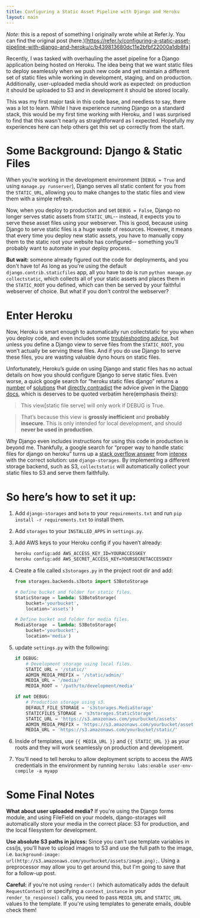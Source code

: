 ```yaml
---
title: Configuring a Static Asset Pipeline with Django and Heroku
layout: main
---
```


*Note:* this is a repost of something I originally wrote while at Refer.ly.  You can find the original post (here.)[https://refer.ly/configuring-a-static-asset-pipeline-with-django-and-heroku/c/b439813680dc11e2bfbf22000a1db8fa]

Recently, I was tasked with overhauling the asset pipeline for a Django application being hosted on Heroku.  The idea being that we want static files to deploy seamlessly when we push new code and yet maintain a different set of static files while working in development, staging, and on production.  Additionally, user-uploaded media should work as expected: on production it should be uploaded to S3 and in development it should be stored locally.

This was my first major task in this code base, and needless to say, there was a lot to learn.  While I have experience running Django on a standard stack, this would be my first time working with Heroku, and I was surprised to find that this wasn't nearly as straightforward as I expected.  Hopefully my experiences here can help others get this set up correctly from the start.

# Some Background: Django & Static Files

When you’re working in the development environment (`DEBUG = True` and using `manage.py runserver`), Django serves all static content for you from the `STATIC_URL`, allowing you to make changes to the static files and view them with a simple refresh.

Now, when you deploy to production and set `DEBUG = False`, Django no longer serves static assets from `STATIC_URL`-- instead, it expects you to serve these asset files using your webserver.  This is good, because using Django to serve static files is a huge waste of resources.  However, it means that every time you deploy new static assets, you have to manually copy them to the static root your website has configured-- something you’ll probably want to automate in your deploy process.

**But wait:** someone already figured out the code for deployments, and you don't have to!  As long as you're using the default `django.contrib.staticfiles` app, all you have to do is run `python manage.py collectstatic`, which collects all of your static assets and places them in the `STATIC_ROOT` you defined, which can then be served by your faithful webserver of choice.  But what if you don't control the webserver?

# Enter Heroku

Now, Heroku is smart enough to automatically run collectstatic for you when you deploy code, and even includes some [troubleshooting advice][heroku-django], but unless you define a Django view to serve files from the `STATIC_ROOT`, you won’t actually be serving these files.  And if you do use Django to serve these files, you are wasting valuable dyno hours on static files.

Unfortunately, Heroku’s guide on using Django and static files has no actual details on how you should configure Django to serve static files.  Even worse, a quick google search for “heroku static files django” returns a [number][sol1] of [solutions][sol3] that [directly contradict][sol2] the advice given in the [Django docs][dadvice], which is deserves to be quoted verbatim here(emphasis theirs):

> This view[static file serve] will only work if DEBUG is True.

> That’s because this view is **grossly inefficient** and **probably insecure**. This is only intended for local development, and should **never be used in production**.

Why Django even includes instructions for using this code in production is beyond me.  Thankfully, a google search for “proper way to handle static files for django on heroku” turns up a [stack overflow answer][stack-overflow] from [intenex][souser] with the correct solution: use `django-storages`.  By implementing a different storage backend, such as S3, `collectstatic` will automatically collect your static files to S3 and serve them faithfully.

# So here’s how to set it up:

1.  Add `django-storages` and `boto` to your `requirements.txt` and run `pip install -r requirements.txt` to install them.

2.  Add `storages` to your `INSTALLED_APPS` in `settings.py`.

3.  Add AWS keys to your Heroku config if you haven’t already: 

    ```bash
    heroku config:add AWS_ACCESS_KEY_ID=YOURACCESSKEY
    heroku config:add AWS_SECRET_ACCESS_KEY=YOURSECRETACCESSKEY
    ```

4.  Create a file called `s3storages.py` in the project root dir and add:

    ```python
    from storages.backends.s3boto import S3BotoStorage
    
    # Define bucket and folder for static files.
    StaticStorage = lambda: S3BotoStorage(
        bucket='yourbucket', 
        location='assets')
    
    # Define bucket and folder for media files.
    MediaStorage  = lambda: S3BotoStorage(
        bucket='yourbucket',
        location='media')
    ```

5.  update `settings.py` with the following:

    ```python
    if DEBUG:
        # Development storage using local files.
        STATIC_URL = '/static/'
        ADMIN_MEDIA_PREFIX = '/static/admin/'
        MEDIA_URL = '/media/'
        MEDIA_ROOT = '/path/to/development/media'
    
    if not DEBUG:
        # Production storage using s3.
        DEFAULT_FILE_STORAGE = 's3storages.MediaStorage'
        STATICFILES_STORAGE = 's3storages.StaticStorage'
        STATIC_URL = 'https://s3.amazonaws.com/yourbucket/assets'
        ADMIN_MEDIA_PREFIX = 'https://s3.amazonaws.com/yourbucket/assets/admin/'
        MEDIA_URL = 'https://s3.amazonaws.com/yourbucket/static/'
    ```

6.  Inside of templates, use `{{ MEDIA_URL }}` and `{{ STATIC_URL }}` as your roots and they will work seamlessly on production and development.

7.  You'll need to tell heroku to allow deployment scripts to access the AWS credentials in the environment by running `heroku labs:enable user-env-compile -a myapp`

# Some Final Notes

**What about user uploaded media?** If you're using the Django forms module, and using FileField on your models, django-storages will automatically store your media in the correct place: S3 for production, and the local filesystem for development.

**Use absolute S3 paths in js/css:** Since you can't use template variables in css/js, you'll have to upload images to S3 and use the full path to the image, i.e. `background-image: url(http://s3.amazonaws.com/yourbucket/assets/image.png);`.  Using a preprocessor may allow you to get around this, but I'm going to save that for a follow-up post.

**Careful:** if you’re not using `render()` (which automatically adds the default `RequestContext`) or specifying a `context_instance` in your `render_to_response()` calls, you need to pass `MEDIA_URL` and `STATIC_URL` values to the template.  If you're using templates to generate emails, double check them!

[heroku-s3]: https://devcenter.heroku.com/articles/s3

[heroku-django]: https://devcenter.heroku.com/articles/django-assets

[stack-overflow]: http://stackoverflow.com/questions/11569144/proper-way-to-handle-static-files-and-templates-for-django-on-heroku

[souser]: http://stackoverflow.com/users/674794/intenex

[sol1]: http://stackoverflow.com/a/9332738

[sol2]: http://matthewphiong.com/managing-django-static-files-on-heroku

[sol3]: http://idocode.blogspot.com/2012/01/django-static-files-on-heroku.html

[dadvice]: https://docs.djangoproject.com/en/dev/ref/contrib/staticfiles/#django.contrib.staticfiles.templatetags.staticfiles.django.contrib.staticfiles.views.serve